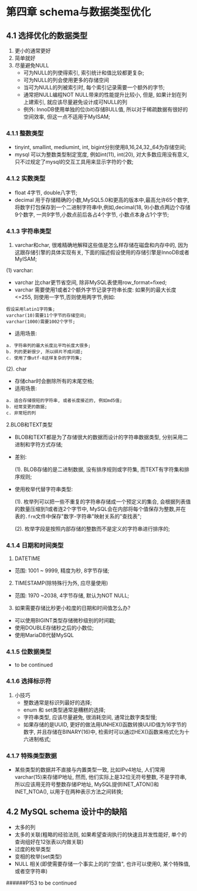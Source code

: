# 第四章 schema与数据类型优化

## 4.1 选择优化的数据类型
1. 更小的通常更好
2. 简单就好
3. 尽量避免NULL
    - 可为NULL的列使得索引, 索引统计和值比较都更复杂;
    - 可为NULL的列会使用更多的存储空间
    - 当可为NULL的列被索引时, 每个索引记录需要一个额外的字节;
    - 通常把NULL编程NOT NULL带来的性能提升比较小, 但是, 如果计划在列上建索引, 就应该尽量避免设计成可NULL的列
    - 例外: InnoDB使用单独的位(bit)存储BULL值, 所以对于稀疏数据有很好的空间效率, 但这一点不适用于MyISAM;

### 4.1.1 整数类型
- tinyint, smallint, mediumint, int, bigint分别使用8,16,24,32,,64为存储空间;
- mysql 可以为整数类型制定宽度, 例如int(11), int(20), 对大多数应用没有意义, 只不过规定了mysql的交互工具用来显示字符的个数;

### 4.1.2 实数类型
- float 4字节, double八字节;
- decimal 用于存储精确的小数,MySQL5.0和更高的版本中,最高允许65个数字, 将数字打包保存到一个二进制字符串中,例如,decimal(18, 9)小数点两边个存储9个数字, 一共9字节,小数点前后各占4个字节, 小数点本身占1个字节;

### 4.1.3 字符串类型
1. varchar和char, 很难精确地解释这些值是怎么样存储在磁盘和内存中的, 因为这跟存储引擎的具体实现有关, 下面的描述假设使用的存储引擎是InnoDB或者MyISAM;

(1) varchar:
- varchar 比char更节省空间, 除非MySQL表使用row_format=fixed;
- varchar 需要使用1或者2个额外字节记录字符串长度: 如果列的最大长度<=255, 则使用一字节,否则使用两字节,例如:
~~~
假设采用latin1字符集;
varchar(10)需要11个字节的存储空间;
varchar(1000)需要1002个字节;
~~~
- 适用场景:
~~~
a. 字符串列的最大长度比平均长度大很多;
b. 列的更新很少, 所以碎片不成问题;
c. 使用了像utf-8这样复杂的字符集;
~~~

(2). char
- 存储char时会删除所有的末尾空格;
- 适用场景:
~~~
a. 适合存储很短的字符串, 或者长度接近的, 例如md5值;
b. 经常变更的数据;
c. 非常短的列
~~~

2.BLOB和TEXT类型
- BLOB和TEXT都是为了存储很大的数据而设计的字符串数据类型, 分别采用二进制和字符方式存储;
- 差别:
    
    (1). BLOB存储的是二进制数据, 没有排序规则或字符集, 而TEXT有字符集和排序规则;
- 使用枚举代替字符串类型:
    
    (1). 枚举列可以把一些不重复的字符串存储成一个预定义的集合, 会根据列表值的数量压缩到1或者连2个字节中, MySQL会在内部将每个值保存为整数,并在表的`.frm`文件中保存"数字-字符串"映射关系的"查找表";
    
    (2). 枚举字段是按照内部存储的整数而不是定义的字符串进行排序的;

### 4.1.4 日期和时间类型
1. DATETIME
 - 范围: 1001 ~ 9999, 精度为秒, 8字节存储;
2. TIMESTAMP(除特殊行为外, 应尽量使用)
 - 范围: 1970 ~2038, 4字节存储, 默认为NOT NULL;
3. 如果需要存储比秒更小粒度的日期和时间值怎么办?
 - 可以使用BIGINT类型存储微秒级别的时间戳;
 - 使用DOUBLE存储秒之后的小数位;
 - 使用MariaDB代替MySQL

### 4.1.5 位数据类型
- to be continued

### 4.1.6 选择标示符
1. 小技巧 
    - 整数通常是标识列最好的选择;
    - enum 和 set类型通常是糟糕的选择;
    - 字符串类型, 应该尽量避免, 很消耗空间, 通常比数字类型慢;
    - 如果存储的是UUID, 更好的做法用UNHEX()函数转换UUID值为16字节的数字, 并且存储在BINARY(16)中, 检索时可以通过HEX()函数来格式化为十六进制格式;

### 4.1.7 特殊类型数据
- 某些类型的数据并不直接与内置类型一致, 比如IPv4地址, 人们常用varchar(15)来存储IP地址, 然而, 他们实际上是32位无符号整数, 不是字符串, 所以应该用无符号整数存储IP地址, MySQL提供INET_ATON()和INET_NTOA(), 以用于在两种表示方法之间转换;

## 4.2 MySQL schema 设计中的缺陷
- 太多的列
- 太多的关联(粗略的经验法则, 如果希望查询执行的快速且并发性能好, 单个的查询组好在12张表以内做关联)
- 过度的枚举类型
- 变相的枚举(set类型)
- NULL 相关(即使需要存储一个事实上的的"空值", 也许可以使用0, 某个特殊值, 或者空字符串)





######P153 to be continued